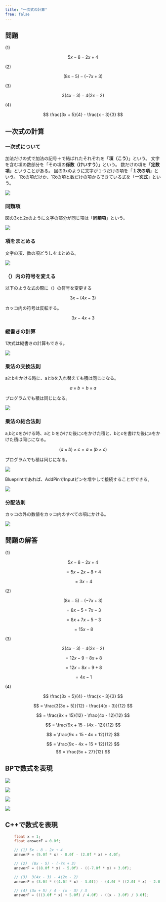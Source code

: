 ```yaml
---
title: "一次式の計算"
free: false
---
```


## 問題

(1)

$$
  5x - 8 - 2x + 4
$$

(2)

$$
  (8x - 5) - (-7x + 3)
$$

(3)

$$
 3(4x -3) - 4(2x - 2)
$$

(4)

$$
\frac{3x + 5}{4} - \frac{x - 3}{3}
$$

## 一次式の計算

### 一次式について

加法だけの式で加法の記号＋で結ばれたそれぞれを「**項（こう）**」という。
文字を含む項の数部分を「その項の**係数（けいすう）**」という。
数だけの項を「**定数項**」ということがある。
図の3xのように文字が１つだけの項を「**１次の項**」という。
1次の項だけか、1次の項と数だけの項からできている式を「**一次式**」という。

![](/images/books/book-ue5_mathematical_programming/chap_03_calculation_of_a_linear_expression/2022-08-06-10-34-47.png)

### 同類項

図の3xと2xのように文字の部分が同じ項は「**同類項**」という。

![](/images/books/book-ue5_mathematical_programming/chap_03_calculation_of_a_linear_expression/2022-08-06-10-57-29.png)

### 項をまとめる

文字の項、数の項どうしをまとめる。

![](/images/books/book-ue5_mathematical_programming/chap_03_calculation_of_a_linear_expression/2022-08-06-11-08-31.png)

### （）内の符号を変える

以下のような式の際に（）の符号を変更する

$$
 3x - (4x - 3)
$$

カッコ内の符号は反転する。

$$
 3x - 4x + 3
$$

### 縦書きの計算

1次式は縦書きの計算もできる。

![](/images/books/book-ue5_mathematical_programming/chap_03_calculation_of_a_linear_expression/2022-08-06-11-13-46.png)

### 乗法の交換法則

aとbをかける時に、aとbを入れ替えても積は同じになる。

$$
a \times b = b \times a
$$

プログラムでも積は同じになる。

![](/images/books/book-ue5_mathematical_programming/chap_03_calculation_of_a_linear_expression/2022-08-06-11-44-17.png)

### 乗法の結合法則

a,bとcをかける時、aとｂをかけた後にcをかけた積と、bとcを書けた後にaをかけた積は同じになる。

$$
(a \times b) \times c = a \times (b \times c)
$$

プログラムでも積は同じになる。

![](/images/books/book-ue5_mathematical_programming/chap_03_calculation_of_a_linear_expression/2022-08-06-11-47-19.png)

Blueprintであれば、AddPinでInputピンを増やして接続することができる。

![](/images/books/book-ue5_mathematical_programming/chap_03_calculation_of_a_linear_expression/2022-08-06-11-48-46.png)

### 分配法則

カッコの外の数値をカッコ内のすべての項にかける。

![](/images/books/book-ue5_mathematical_programming/chap_03_calculation_of_a_linear_expression/2022-08-06-11-40-03.png)

## 問題の解答

(1)

$$
  5x - 8 - 2x + 4
$$

$$
= 5x - 2x - 8 + 4
$$

$$
= 3x - 4
$$


(2)

$$
  (8x - 5) - (-7x + 3)
$$

$$
=  8x - 5 + 7x - 3
$$

$$
=  8x + 7x - 5 - 3
$$

$$
=  15x - 8
$$

(3)

$$
 3(4x - 3) - 4(2x - 2)
$$

$$
= 12x - 9 - 8x + 8
$$

$$
= 12x - 8x - 9 + 8
$$

$$
= 4x - 1
$$

(4)

$$
\frac{3x + 5}{4} - \frac{x - 3}{3}
$$

$$
= \frac{3(3x + 5)}{12} - \frac{4(x - 3)}{12}
$$

$$
= \frac{9x + 15}{12} - \frac{4x - 12}{12}
$$

$$
= \frac{9x + 15 - (4x - 12)}{12}
$$

$$
= \frac{9x + 15 - 4x + 12}{12}
$$

$$
= \frac{9x - 4x + 15 + 12}{12}
$$
$$
= \frac{5x + 27}{12}
$$

## BPで数式を表現

![](/images/books/book-ue5_mathematical_programming/chap_03_calculation_of_a_linear_expression/2022-08-06-16-08-31.png)

![](/images/books/book-ue5_mathematical_programming/chap_03_calculation_of_a_linear_expression/2022-08-06-16-10-45.png)

![](/images/books/book-ue5_mathematical_programming/chap_03_calculation_of_a_linear_expression/2022-08-06-16-23-36.png)

![](/images/books/book-ue5_mathematical_programming/chap_03_calculation_of_a_linear_expression/2022-08-06-16-23-11.png)

## C++で数式を表現

```cpp
	float x = 1;
	float answerF = 0.0f;

	// (1) 5x - 8 - 2x + 4
	answerF = (5.0f * x) - 8.0f - (2.0f * x) + 4.0f;

	// (2)  (8x - 5) - (-7x + 3)
	answerF = ((8.0f * x) - 5.0f) - ((-7.0f * x) + 3.0f);

	// (3)  3(4x - 3) - 4(2x - 2)
	answerF = (3.0f * ((4.0f * x) - 3.0f)) - (4.0f * ((2.0f * x) - 2.0f));

	// (4) (3x + 5) / 4 - (x - 3) / 3
	answerF = (((3.0f * x) + 5.0f) / 4.0f) - ((x - 3.0f) / 3.0f);
```